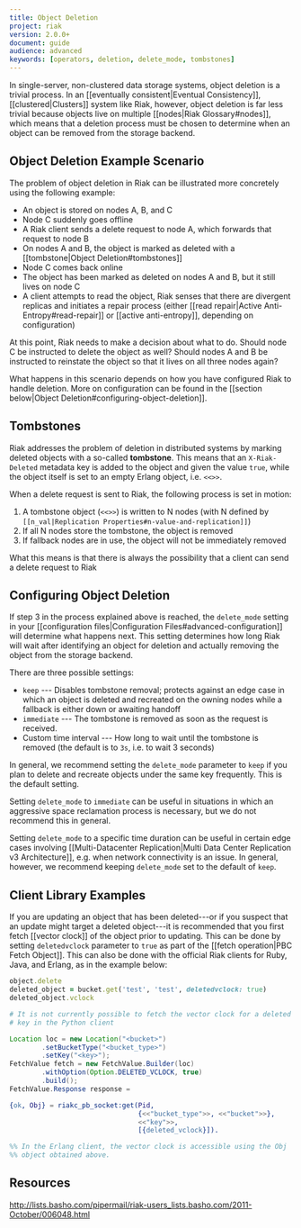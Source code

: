 ```yaml
---
title: Object Deletion
project: riak
version: 2.0.0+
document: guide
audience: advanced
keywords: [operators, deletion, delete_mode, tombstones]
---
```


In single-server, non-clustered data storage systems, object deletion
is a trivial process. In an [[eventually consistent|Eventual Consistency]],
[[clustered|Clusters]] system like Riak, however, object deletion
is far less trivial because objects live on multiple [[nodes|Riak Glossary#nodes]],
which means that a deletion process must be chosen to determine when an
object can be removed from the storage backend.

## Object Deletion Example Scenario

The problem of object deletion in Riak can be illustrated more
concretely using the following example:

* An object is stored on nodes A, B, and C
* Node C suddenly goes offline
* A Riak client sends a delete request to node A, which forwards that request to node B
* On nodes A and B, the object is marked as deleted with a [[tombstone|Object Deletion#tombstones]]
* Node C comes back online
* The object has been marked as deleted on nodes A and B, but it still lives on node C
* A client attempts to read the object, Riak senses that there are divergent replicas and initiates a repair process (either [[read repair|Active Anti-Entropy#read-repair]] or [[active anti-entropy]], depending on configuration)

At this point, Riak needs to make a decision about what to do. Should
node C be instructed to delete the object as well? Should nodes A and B
be instructed to reinstate the object so that it lives on all three
nodes again?

What happens in this scenario depends on how you have configured Riak to
handle deletion. More on configuration can be found in the
[[section below|Object Deletion#configuring-object-deletion]].

## Tombstones

Riak addresses the problem of deletion in distributed systems by marking
deleted objects with a so-called **tombstone**. This means that an
`X-Riak-Deleted` metadata key is added to the object and given the value 
`true`, while the object itself is set to an empty Erlang object,
i.e. `<<>>`.

When a delete request is sent to Riak, the following process is set in
motion:

1. A tombstone object (`<<>>`) is written to N nodes (with N defined by `[[n_val|Replication Properties#n-value-and-replication]]`)
2. If all N nodes store the tombstone, the object is removed
3. If fallback nodes are in use, the object will not be immediately removed

What this means is that there is always the possibility that a client
can send a delete request to Riak 

## Configuring Object Deletion

If step 3 in the process explained above is reached, the `delete_mode`
setting in your [[configuration files|Configuration Files#advanced-configuration]] will determine what happens
next. This setting determines how long Riak will wait after identifying
an object for deletion and actually removing the object from the storage
backend.

There are three possible settings:

* `keep` --- Disables tombstone removal; protects against an edge case in which an object is deleted and recreated on the owning nodes while a fallback is either down or awaiting handoff
* `immediate` --- The tombstone is removed as soon as the request is received. 
* Custom time interval --- How long to wait until the tombstone is removed (the default is to `3s`, i.e. to wait 3 seconds)

In general, we recommend setting the `delete_mode` parameter to `keep`
if you plan to delete and recreate objects under the same key
frequently. This is the default setting.

Setting `delete_mode` to `immediate` can be useful in situations in
which an aggressive space reclamation process is necessary, but we do
not recommend this in general.

Setting `delete_mode` to a specific
time duration can be useful in certain edge cases involving
[[Multi-Datacenter Replication|Multi Data Center Replication v3 Architecture]],
e.g. when network connectivity is an issue. In general, however, we 
recommend keeping `delete_mode` set to the default of `keep`.

## Client Library Examples

If you are updating an object that has been deleted---or if you suspect
that an update might target a deleted object---it is recommended that
you first fetch [[vector clock]] of the object prior to updating. This
can be done by setting `deletedvclock` parameter to `true` as part of
the [[fetch operation|PBC Fetch Object]]. This can also be done with the
official Riak clients for Ruby, Java, and Erlang, as in the example
below:


```ruby
object.delete
deleted_object = bucket.get('test', 'test', deletedvclock: true)
deleted_object.vclock
```

```python
# It is not currently possible to fetch the vector clock for a deleted
# key in the Python client
```

```java
Location loc = new Location("<bucket>")
		.setBucketType("<bucket_type>")
		.setKey("<key>");
FetchValue fetch = new FetchValue.Builder(loc)
		.withOption(Option.DELETED_VCLOCK, true)
		.build();
FetchValue.Response response = 
```

```erlang
{ok, Obj} = riakc_pb_socket:get(Pid,
	                            {<<"bucket_type">>, <<"bucket">>},
	                            <<"key">>,
	                            [{deleted_vclock}]).

%% In the Erlang client, the vector clock is accessible using the Obj
%% object obtained above.
```

## Resources

http://lists.basho.com/pipermail/riak-users_lists.basho.com/2011-October/006048.html
